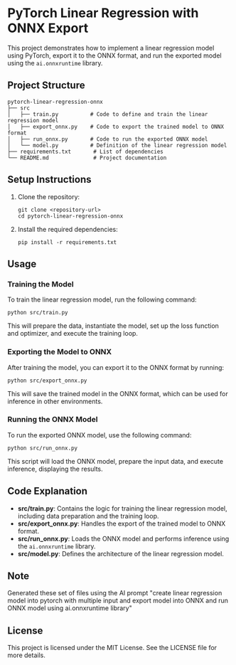 # PyTorch Linear Regression with ONNX Export

This project demonstrates how to implement a linear regression model using PyTorch, export it to the ONNX format, and run the exported model using the `ai.onnxruntime` library.

## Project Structure

```
pytorch-linear-regression-onnx
├── src
│   ├── train.py          # Code to define and train the linear regression model
│   ├── export_onnx.py    # Code to export the trained model to ONNX format
│   ├── run_onnx.py       # Code to run the exported ONNX model
│   └── model.py          # Definition of the linear regression model
├── requirements.txt       # List of dependencies
└── README.md              # Project documentation
```

## Setup Instructions

1. Clone the repository:
   ```
   git clone <repository-url>
   cd pytorch-linear-regression-onnx
   ```

2. Install the required dependencies:
   ```
   pip install -r requirements.txt
   ```

## Usage

### Training the Model

To train the linear regression model, run the following command:
```
python src/train.py
```
This will prepare the data, instantiate the model, set up the loss function and optimizer, and execute the training loop.

### Exporting the Model to ONNX

After training the model, you can export it to the ONNX format by running:
```
python src/export_onnx.py
```
This will save the trained model in the ONNX format, which can be used for inference in other environments.

### Running the ONNX Model

To run the exported ONNX model, use the following command:
```
python src/run_onnx.py
```
This script will load the ONNX model, prepare the input data, and execute inference, displaying the results.

## Code Explanation

- **src/train.py**: Contains the logic for training the linear regression model, including data preparation and the training loop.
- **src/export_onnx.py**: Handles the export of the trained model to ONNX format.
- **src/run_onnx.py**: Loads the ONNX model and performs inference using the `ai.onnxruntime` library.
- **src/model.py**: Defines the architecture of the linear regression model.

## Note
Generated these set of files using the AI prompt "create linear regression model into pytorch with multiple input and export model into ONNX and run ONNX model using ai.onnxruntime library"

## License

This project is licensed under the MIT License. See the LICENSE file for more details.

